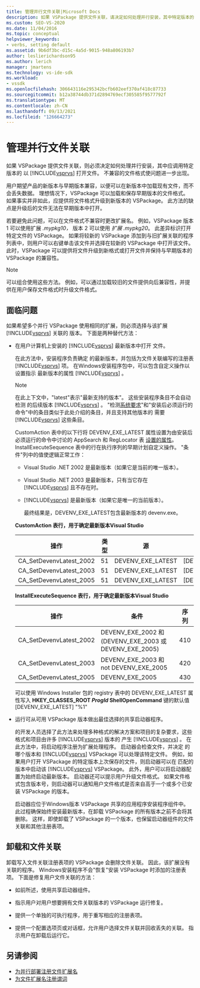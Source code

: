 ```yaml
---
title: 管理并行文件关联|Microsoft Docs
description: 如果 VSPackage 提供文件关联，请决定如何处理并行安装，其中特定版本的 Visual Studio打开文件。
ms.custom: SEO-VS-2020
ms.date: 11/04/2016
ms.topic: conceptual
helpviewer_keywords:
- verbs, setting default
ms.assetid: 9b6df3bc-d15c-4a5d-9015-948a806193b7
author: leslierichardson95
ms.author: lerich
manager: jmartens
ms.technology: vs-ide-sdk
ms.workload:
- vssdk
ms.openlocfilehash: 306643116e295342bcfb602eef370af418c87733
ms.sourcegitcommit: b12a38744db371d2894769ecf305585f9577792f
ms.translationtype: MT
ms.contentlocale: zh-CN
ms.lasthandoff: 09/13/2021
ms.locfileid: "126664273"
---
```

# <a name="manage-side-by-side-file-associations"></a>管理并行文件关联

如果 VSPackage 提供文件关联，则必须决定如何处理并行安装，其中应调用特定版本的 以 [!INCLUDE[vsprvs](../code-quality/includes/vsprvs_md.md)] 打开文件。 不兼容的文件格式使问题进一步出现。

用户期望产品的新版本与早期版本兼容，以便可以在新版本中加载现有文件，而不会丢失数据。 理想情况下，VSPackage 可以加载和保存早期版本的文件格式。 如果事实并非如此，应提供将文件格式升级到新版本的 VSPackage。 此方法的缺点是升级后的文件无法在早期版本中打开。

若要避免此问题，可以在文件格式不兼容时更改扩展名。 例如，VSPackage 版本 1 可以使用扩展 *.mypkg10，* 版本 2 可以使用 *扩展 .mypkg20*。 此差异标识打开特定文件的 VSPackage。 如果将较新的 VSPackage 添加到与旧扩展关联的程序列表中，则用户可以右键单击该文件并选择在较新的 VSPackage 中打开该文件。 此时，VSPackage 可以提供将文件升级到新格式或打开文件并保持与早期版本的 VSPackage 的兼容性。

> [!NOTE]
> 可以组合使用这些方法。 例如，可以通过加载较旧的文件提供向后兼容性，并提供在用户保存文件格式时升级文件格式。

## <a name="face-the-problem"></a>面临问题

如果希望多个并行 VSPackage 使用相同的扩展，则必须选择与该扩展 [!INCLUDE[vsprvs](../code-quality/includes/vsprvs_md.md)] 关联的 版本。 下面是两种替代方法：

- 在用户计算机上安装的 [!INCLUDE[vsprvs](../code-quality/includes/vsprvs_md.md)] 最新版本中打开 文件。

   在此方法中，安装程序负责确定 的最新版本，并包括为文件关联编写的注册表 [!INCLUDE[vsprvs](../code-quality/includes/vsprvs_md.md)] 项。 在Windows安装程序包中，可以包含自定义操作以设置指示 最新版本的属性 [!INCLUDE[vsprvs](../code-quality/includes/vsprvs_md.md)] 。

  > [!NOTE]
  > 在此上下文中，"latest"表示"最新支持的版本"。 这些安装程序条目不会自动检测 的后续版本 [!INCLUDE[vsprvs](../code-quality/includes/vsprvs_md.md)] 。 "检测[系统要求](../extensibility/internals/detecting-system-requirements.md)"和"安装[](../extensibility/internals/commands-that-must-be-run-after-installation.md)后必须运行的命令"中的条目类似于此处介绍的条目，并且支持其他版本的 需要 [!INCLUDE[vsprvs](../code-quality/includes/vsprvs_md.md)] 这些条目。

   CustomAction 表中的以下行将 DEVENV_EXE_LATEST 属性设置为由安装后必须运行的命令中讨论的 AppSearch 和 RegLocator 表 [设置的属性](../extensibility/internals/commands-that-must-be-run-after-installation.md)。 InstallExecuteSequence 表中的行在执行序列的早期计划自定义操作。 "条件"列中的值使逻辑正常工作：

  - Visual Studio .NET 2002 是最新版本（如果它是当前的唯一版本）。

  - Visual Studio .NET 2003 是最新版本，只有当它存在 [!INCLUDE[vsprvs](../code-quality/includes/vsprvs_md.md)] 且不存在时。

  - [!INCLUDE[vsprvs](../code-quality/includes/vsprvs_md.md)] 是最新版本（如果它是唯一的当前版本）。

    最终结果是，DEVENV_EXE_LATEST包含最新版本的 devenv.exe。

  **CustomAction 表行，用于确定最新版本Visual Studio**

  |操作|类型|源|目标|
  |------------|----------|------------|------------|
  |CA_SetDevenvLatest_2002|51|DEVENV_EXE_LATEST|[DEVENV_EXE_2002]|
  |CA_SetDevenvLatest_2003|51|DEVENV_EXE_LATEST|[DEVENV_EXE_2003]|
  |CA_SetDevenvLatest_2005|51|DEVENV_EXE_LATEST|[DEVENV_EXE_2005]|

  **InstallExecuteSequence 表行，用于确定最新版本Visual Studio**

  |操作|条件|序列|
  |------------|---------------|--------------|
  |CA_SetDevenvLatest_2002|DEVENV_EXE_2002 和 (DEVENV_EXE_2003 或 DEVENV_EXE_2005) |410|
  |CA_SetDevenvLatest_2003|DEVENV_EXE_2003 和 not DEVENV_EXE_2005|420|
  |CA_SetDevenvLatest_2005|DEVENV_EXE_2005|430|

   可以使用 Windows Installer 包的 registry 表中的 DEVENV_EXE_LATEST 属性写入 **HKEY_CLASSES_ROOT *ProgId* ShellOpenCommand** 键的默认值 [DEVENV_EXE_LATEST] "%1"

- 运行可从可用 VSPackage 版本做出最佳选择的共享启动器程序。

   的开发人员选择了此方法来处理多种格式的解决方案和项目的复杂要求，这些格式和项目由许多 [!INCLUDE[vsprvs](../code-quality/includes/vsprvs_md.md)] 版本的 产生 [!INCLUDE[vsprvs](../code-quality/includes/vsprvs_md.md)] 。 在此方法中，将启动程序注册为扩展处理程序。 启动器会检查文件，并决定 的哪个版本和 [!INCLUDE[vsprvs](../code-quality/includes/vsprvs_md.md)] VSPackage 可以处理该特定文件。 例如，如果用户打开 VSPackage 的特定版本上次保存的文件，则启动器可以在 匹配的 版本中启动该 [!INCLUDE[vsprvs](../code-quality/includes/vsprvs_md.md)] VSPackage。 此外，用户可以将启动器配置为始终启动最新版本。 启动器还可以提示用户升级文件格式。 如果文件格式包含版本号，则启动器可以通知用户文件格式是否来自高于一个或多个已安装 VSPackage 的版本。

   启动器应位于Windows版本 VSPackage 共享的应用程序安装程序组件中。 此过程确保始终安装最新版本，在卸载 VSPackage 的所有版本之前不会将其删除。 这样，即使卸载了 VSPackage 的一个版本，也保留启动器组件的文件关联和其他注册表项。

## <a name="uninstall-and-file-associations"></a>卸载和文件关联

卸载写入文件关联注册表项的 VSPackage 会删除文件关联。 因此，该扩展没有关联的程序。 Windows安装程序不会"恢复"安装 VSPackage 时添加的注册表项。 下面是修复用户文件关联的方法：

- 如前所述，使用共享启动器组件。

- 指示用户对用户想要拥有文件关联版本的 VSPackage 运行修复。

- 提供一个单独的可执行程序，用于重写相应的注册表项。

- 提供一个配置选项页或对话框，允许用户选择文件关联并回收丢失的关联。 指示用户在卸载后运行它。

## <a name="see-also"></a>另请参阅

- [为并行部署注册文件扩展名](../extensibility/registering-file-name-extensions-for-side-by-side-deployments.md)
- [为文件扩展名注册谓词](../extensibility/registering-verbs-for-file-name-extensions.md)
